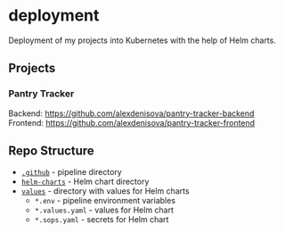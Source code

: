 # deployment

Deployment of my projects into Kubernetes with the help of Helm charts.

## Projects

### Pantry Tracker

Backend: <https://github.com/alexdenisova/pantry-tracker-backend>
Frontend: <https://github.com/alexdenisova/pantry-tracker-frontend>

## Repo Structure

- [`.github`](.github/) - pipeline directory
- [`helm-charts`](helm-charts/) - Helm chart directory
- [`values`](values/) - directory with values for Helm charts
  - `*.env` - pipeline environment variables
  - `*.values.yaml` - values for Helm chart
  - `*.sops.yaml` - secrets for Helm chart
